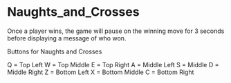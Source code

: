 # Naughts_and_Crosses

Once a player wins, the game will pause on the winning move for 3 seconds before displaying a message of who won.

Buttons for Naughts and Crosses

Q = Top Left
W = Top Middle
E = Top Right
A  = Middle Left
S = Middle
D = Middle Right
Z = Bottom Left
X = Bottom Middle
C = Bottom Right
